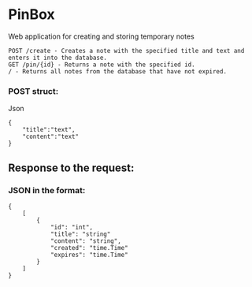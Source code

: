 # PinBox

Web application for creating and storing temporary notes
 
    POST /create - Creates a note with the specified title and text and enters it into the database.
    GET /pin/{id} - Returns a note with the specified id.
    / - Returns all notes from the database that have not expired.



### POST struct:
Json

    {
        "title":"text",
        "content":"text"
    }

## Response to the request:

### JSON in the format:

    {
        [
            {
                "id": "int",
                "title": "string"
                "content": "string",
                "created": "time.Time" 
                "expires": "time.Time"
            }
        ]
    }
